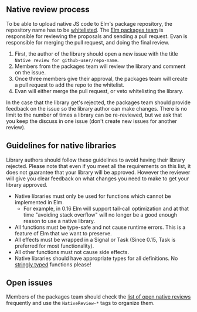 ## Native review process

To be able to upload native JS code to Elm's package repository, the repository name has to be [whitelisted](https://github.com/elm-lang/package.elm-lang.org/blob/master/native-whitelist.json).
The [Elm packages team](https://github.com/orgs/elm-lang/teams/packages) is responsible for reviewing the proposals and sending a pull request.
Evan is responsible for merging the pull request, and doing the final review. 

1. First, the author of the library should open a new issue with the title `Native review for github-user/repo-name`.
2. Members from the packages team will review the library and comment on the issue.
3. Once three members give their approval, the packages team will create a pull request to add the repo to the whitelist.
4. Evan will either merge the pull request, or veto whitelisting the library.

In the case that the library get's rejected, the packages team should provide feedback on the issue so the library author can make changes. There is no limit to the number of times a library can be re-reviewed, but we ask that you keep the discuss in one issue (don't create new issues for another review).

## Guidelines for native libraries

Library authors should follow these guidelines to avoid having their library rejected. Please note that even if you meet all the requirements on this list, it does not guarantee that your library will be approved. However the reviewer will give you clear feedback on what changes you need to make to get your library approved.

 * Native libraries must only be used for functions which cannot be implemented in Elm.
   * For example, in 0.16 Elm will support tail-call optimization and at that time "avoiding stack overflow" will no longer be a good enough reason to use a native library.
 * All functions must be type-safe and not cause runtime errors. This is a feature of Elm that we want to preserve.
 * All effects must be wrapped in a Signal or Task (Since 0.15, Task is preferred for most functionality).
 * All other functions must not cause side effects.
 * Native libraries should have appropriate types for all definitions. No [stringly typed](http://c2.com/cgi/wiki?StringlyTyped) functions please!


## Open issues

Members of the packages team should check the [list of open native reviews](https://github.com/elm-lang/package.elm-lang.org/labels/NativeReview) frequently and use the `NativeReview-*` tags to organize them.
